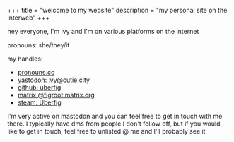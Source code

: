 +++
title = "welcome to my website"
description = "my personal site on the interweb"
+++



hey everyone, I'm ivy and I'm on various platforms on the internet

pronouns: she/they/it

my handles:
- <a rel="me" href="https://pronouns.cc/@ivy_mae">pronouns.cc</a>
- [yastodon: ivy@cutie.city](https://cutie.city/@ivy)
- [github: uberfig](https://github.com/uberfig)
- [matrix @figroot:matrix.org](https://matrix.to/#/@figroot:matrix.org)
- [steam: Uberfig](https://steamcommunity.com/id/ivy_gay/)

I'm very active on mastodon and you can feel free to get in touch with me there. I typically have dms from people I don't follow off, but if you would like to get in touch, feel free to unlisted @ me and I'll probably see it
